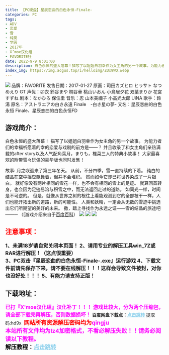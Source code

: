```yaml
---
title: 【PC硬盘】星辰恋曲的白色永恒-Finale-
categories: PC
tags:
- ADV
- 恋爱
- 雪
- 纯爱
- 学园
- 2017年
- X’moe汉化组
- FAVORITE社
date: 2022-9-9 8:01:00
description: 白色永恒的盛大落幕！描写了以姐姐白羽幸作为女主角的另一个故事。为能力者们的幸福祈愿着的幸的恋爱与戏剧的前方是——？并且收录了和女主角们亲热满载的after story以及人气配角葉月，まりも，椎菜三人的特典小故事！大家最喜欢的附带雪々玩偶的豪华版也同时发售！
index_img: https://img.acgus.top/i/helloimg/ZUx9WQ.webp
---
```

![](https://img.acgus.top/i/helloimg/ZUx9WQ.webp)
品牌：FAVORITE
发售日期：2017-01-27
原画：司田カズヒロ ヒラサト なつめえり GT
声优：卯衣 鈴谷まや 桐谷華 桃山いおん 小鳥居夕花 双葉まりか 花宮すずね
剧本：なかひろ 保住圭
音乐：忍 山本美禰子 小高光太郎 UiNA
歌手：鈴湯
原名：アストラエアの白き永遠 Finale　-白き星の夢-
又名：星辰恋曲的白色永恒 Finale、星辰恋曲的白色永恒FD

## 游戏简介：
白色永恒的盛大落幕！
描写了以姐姐白羽幸作为女主角的另一个故事。
为能力者们的幸福祈愿着的幸的恋爱与戏剧的前方是——？
并且收录了和女主角们亲热满载的after story以及人气配角葉月，まりも，椎菜三人的特典小故事！
大家最喜欢的附带雪々玩偶的豪华版也同时发售！

故事:
月之咲迎来了第三年冬天。
从前，不分四季，雪一直持续的下着。
纯白的结晶在空中摇曳飘舞着，但并不会堆积。
然而如今它却已将世界染成了一片银白。
就好像没有两片相同的雪花一样，也不会有相同的雪上的足迹。
就算回首转身，也会因为足迹易溶与积雪之中，而无法返回走过的道路。
如同光一样，时间是不可逆的。
但是，就像从世界之树的根往上看能观测到它的全部枝干一样，人们也能开拓出新的道路，新的可能性。
人类和妖精，一定会从无数的雪迹中挑选出它们所期望的美好的未来。
撒，踏上寻找作为永远之证——雪的结晶的旅途吧────
（[游戏介绍来自于[百度百科](https://galge.fun/subjects/6480)）
![](https://img.acgus.top/i/helloimg/ZUxWxC.webp)
![](https://img.acgus.top/i/helloimg/ZUxOgt.webp)
![](https://img.acgus.top/i/helloimg/ZUx2hS.webp)







## <font color=#FF0000 >注意事项：</font>
<font size=3><b>1、未满18岁请自觉关闭本页面！
2、请用专业的解压工具win_7Z或RAR进行解压！（这点很重要）  
3、PC双击『星辰恋曲的白色永恒-Finale-.exe』运行游戏
4、下载文件前请先保存下来，请不要在线解压！！！这样会导致文件被封，对你也没好处！！！
5、有能力请支持正版！</b></font>

## 下载地址：
<font color=#FF00FF size=3>**已打『X'moe汉化组』汉化补丁！！！**</font>
<font color=#FF00FF size=3>**游戏比较大，分为两个压缩包，请全部下载完再解压，否则数据损坏！**</font>
<b>百度网盘下载点：</b><a href="https://pan.baidu.com/s/1XmSXNd5DIwhDPvEyzlv7Cg?pwd=hd9x" style="color: #87CEEB;"><b>点击跳转</b></a> 提取码:hd9x
<a style="padding: 0" href="https://post.qingju.org/AD/"><img style="max-width:100%" src="https://img.acgus.top/i/2024/07/478f689b8021d8d499ab43d21acf137a.gif" alt=""></a>
<b><font color=#FF0000 size=4>网站所有资源解压密码均为</b></font><b><font color=#FF00FF size=4>qingju</font><font color=#FF0000 ></font></b><br><b><font color=#FF00FF size=4>本站所有文件均为lz4加密格式，不看必解压失败！！请务必阅读以下教程。</b></font><br><b><font color=#000 size=4>解压教程：</b><a href="https://post.qingju.org/tutorial/000/" style="color: #87CEEB;"><b>点击跳转</b></a>